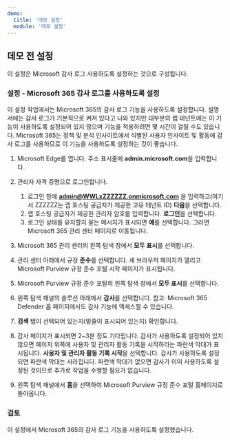 ```yaml
---
demo:
  title: '데모 설정'
  module: '데모 설정'
---
```



## <a name="pre-demo-setup"></a>데모 전 설정

이 설정은 Microsoft 감사 로그 사용하도록 설정하는 것으로 구성됩니다.

### <a name="setup---enable-microsoft-365-audit-log"></a>설정 - Microsoft 365 감사 로그를 사용하도록 설정

이 설정 작업에서는 Microsoft 365의 감사 로그 기능을 사용하도록 설정합니다.  설명서에는 감사 로그가 기본적으로 켜져 있다고 나와 있지만 대부분의 랩 테넌트에는 이 기능이 사용하도록 설정되어 있지 않으며 기능을 적용하려면 몇 시간이 걸릴 수도 있습니다.  Microsoft 365는 정책 및 분석 인사이트에서 식별된 사용자 인사이트 및 활동에 감사 로그를 사용하므로 이 기능을 사용하도록 설정하는 것이 좋습니다.

1. Microsoft Edge를 엽니다. 주소 표시줄에 **admin.microsoft.com**을 입력합니다.

1. 관리자 자격 증명으로 로그인합니다.
    1. 로그인 창에 **admin@WWLxZZZZZZ.onmicrosoft.com** 을 입력하고(여기서 ZZZZZZ는 랩 호스팅 공급자가 제공한 고유 테넌트 ID) **다음**을 선택합니다.
    1. 랩 호스팅 공급자가 제공한 관리자 암호를 입력합니다. **로그인**을 선택합니다.
    1. 로그인 상태를 유지할지 묻는 메시지가 표시되면 **예**를 선택합니다. 그러면 Microsoft 365 관리 센터 페이지로 이동됩니다.

1. Microsoft 365 관리 센터의 왼쪽 탐색 창에서 **모두 표시**를 선택합니다.

1. 관리 센터 아래에서 규정 **준수**를 선택합니다.  새 브라우저 페이지가 열리고 Microsoft Purview 규정 준수 포털 시작 페이지가 표시됩니다.  

1. Microsoft Purview 규정 준수 포털의 왼쪽 탐색 창에서 **모두 표시**를 선택합니다.

1. 왼쪽 탐색 패널의 솔루션 아래에서 **감사**를 선택합니다.  참고: Microsoft 365 Defender 홈 페이지에서도 감사 기능에 액세스할 수 있습니다.

1. **검색** 탭이 선택되어 있는지(밑줄이 표시되어 있는지) 확인합니다.

1. 감사 페이지가 표시되면 2~3분 정도 기다립니다.  감사가 사용하도록 설정되어 있지 않으면 페이지 위쪽에 사용자 및 관리자 활동 기록을 시작하라는 파란색 막대가 표시됩니다.  **사용자 및 관리자 활동 기록 시작**을 선택합니다.  감사가 사용하도록 설정되면 파란색 막대는 사라집니다.  파란색 막대가 없으면 감사가 이미 사용하도록 설정된 것이므로 추가로 작업을 수행할 필요가 없습니다.

1. 왼쪽 탐색 패널에서 **홈**을 선택하여 Microsoft Purview 규정 준수 포털 홈페이지로 돌아옵니다.

### <a name="review"></a>검토

이 설정에서 Microsoft 365의 감사 로그 기능을 사용하도록 설정했습니다.
